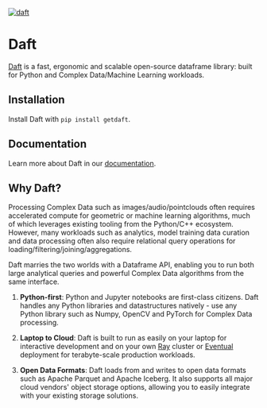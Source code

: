 [![daft](https://github.com/Eventual-Inc/Daft/actions/workflows/python-package.yml/badge.svg)](https://github.com/Eventual-Inc/Daft/actions/workflows/python-package.yml)

# Daft

[Daft](https://www.getdaft.io) is a fast, ergonomic and scalable open-source dataframe library: built for Python and Complex Data/Machine Learning workloads.

## Installation

Install Daft with `pip install getdaft`.

## Documentation

Learn more about Daft in our [documentation](https://docs.getdaft.io).

## Why Daft?

Processing Complex Data such as images/audio/pointclouds often requires accelerated compute for geometric or machine learning algorithms, much of which leverages existing tooling from the Python/C++ ecosystem. However, many workloads such as analytics, model training data curation and data processing often also require relational query operations for loading/filtering/joining/aggregations.

Daft marries the two worlds with a Dataframe API, enabling you to run both large analytical queries and powerful Complex Data algorithms from the same interface.

1. **Python-first**: Python and Jupyter notebooks are first-class citizens. Daft handles any Python libraries and datastructures natively - use any Python library such as Numpy, OpenCV and PyTorch for Complex Data processing.

2. **Laptop to Cloud**: Daft is built to run as easily on your laptop for interactive development and on your own [Ray](https://www.ray.io) cluster or [Eventual](https://www.eventualcomputing.com) deployment for terabyte-scale production workloads.

3. **Open Data Formats**: Daft loads from and writes to open data formats such as Apache Parquet and Apache Iceberg. It also supports all major cloud vendors' object storage options, allowing you to easily integrate with your existing storage solutions.
